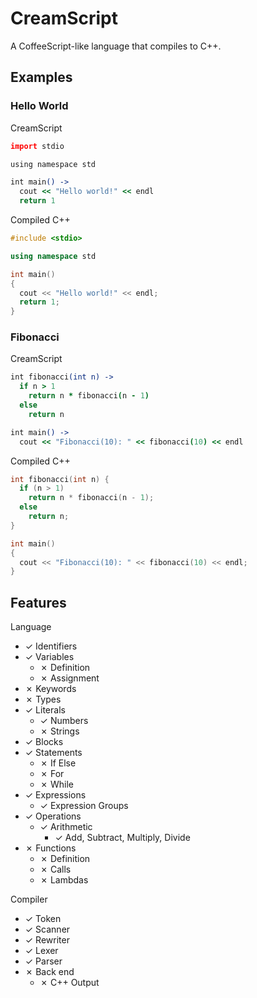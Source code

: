 
# CreamScript

A CoffeeScript-like language that compiles to C++.

## Examples

### Hello World

CreamScript

```coffee
import stdio

using namespace std

int main() ->
  cout << "Hello world!" << endl
  return 1
```

Compiled C++

```cpp
#include <stdio>

using namespace std

int main()
{
  cout << "Hello world!" << endl;
  return 1;
}
```

### Fibonacci

CreamScript

```coffee
int fibonacci(int n) ->
  if n > 1
    return n * fibonacci(n - 1)
  else
    return n

int main() ->
  cout << "Fibonacci(10): " << fibonacci(10) << endl
```

Compiled C++

```cpp
int fibonacci(int n) {
  if (n > 1)
    return n * fibonacci(n - 1);
  else
    return n;
}

int main()
{
  cout << "Fibonacci(10): " << fibonacci(10) << endl;
}
```

## Features

Language

+ ✓ Identifiers
+ ✓ Variables
  + ✗ Definition
  + ✗ Assignment
+ ✗ Keywords
+ ✗ Types
+ ✓ Literals
  + ✓ Numbers
  + ✗ Strings
+ ✓ Blocks
+ ✓ Statements
  + ✗ If Else
  + ✗ For
  + ✗ While
+ ✓ Expressions
  + ✓ Expression Groups
+ ✓ Operations
  + ✓ Arithmetic
    + ✓ Add, Subtract, Multiply, Divide
+ ✗ Functions
  + ✗ Definition
  + ✗ Calls
  + ✗ Lambdas

Compiler

+ ✓ Token
+ ✓ Scanner
+ ✓ Rewriter
+ ✓ Lexer
+ ✓ Parser
+ ✗ Back end
  + ✗ C++ Output
